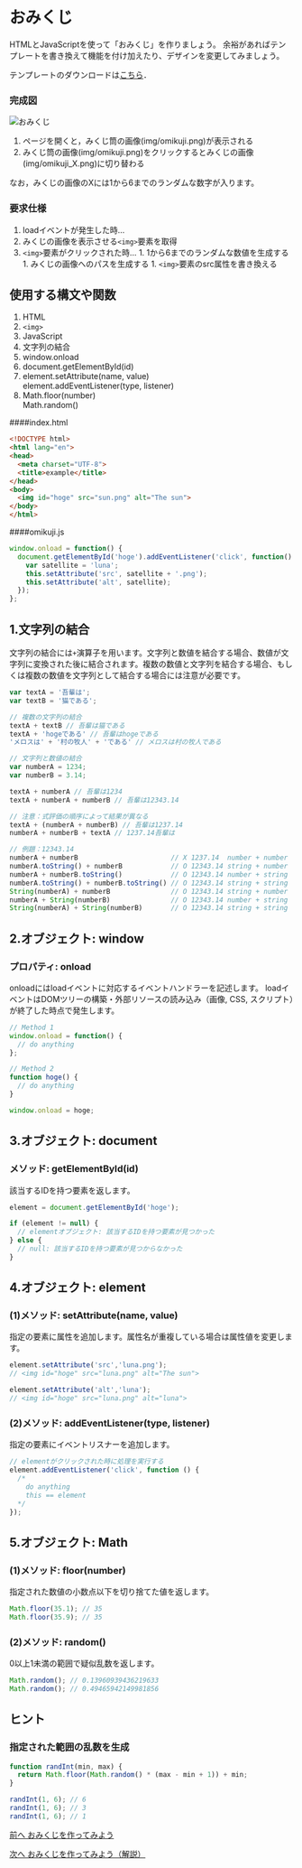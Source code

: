 # おみくじ
HTMLとJavaScriptを使って「おみくじ」を作りましょう。
余裕があればテンプレートを書き換えて機能を付け加えたり、デザインを変更してみましょう。

テンプレートのダウンロードは[こちら](template.zip "template.zip")．

### 完成図

![おみくじ](img/sample.gif)

1. ページを開くと，みくじ筒の画像(img/omikuji.png)が表示される
1. みくじ筒の画像(img/omikuji.png)をクリックするとみくじの画像(img/omikuji_X.png)に切り替わる

なお，みくじの画像のXには1から6までのランダムな数字が入ります。

### 要求仕様
1. loadイベントが発生した時…
  1. みくじの画像を表示させる`<img>`要素を取得
  1. `<img>`要素がクリックされた時…
    1. 1から6までのランダムな数値を生成する
    1. みくじの画像へのパスを生成する
    1. `<img>`要素のsrc属性を書き換える

## 使用する構文や関数
 1. HTML
  1. `<img>`
 1. JavaScript
  1. 文字列の結合
  1. window.onload
  1. document.getElementById(id)
  1. element.setAttribute(name, value)  
     element.addEventListener(type, listener)
  1. Math.floor(number)  
     Math.random()

####index.html
```html
<!DOCTYPE html>
<html lang="en">
<head>
  <meta charset="UTF-8">
  <title>example</title>
</head>
<body>
  <img id="hoge" src="sun.png" alt="The sun">
</body>
</html>
```

####omikuji.js
```javascript
window.onload = function() {
  document.getElementById('hoge').addEventListener('click', function() {
    var satellite = 'luna';
    this.setAttribute('src', satellite + '.png');
    this.setAttribute('alt', satellite);
  });
};
```

## 1.文字列の結合
文字列の結合には`+`演算子を用います。文字列と数値を結合する場合、数値が文字列に変換された後に結合されます。複数の数値と文字列を結合する場合、もしくは複数の数値を文字列として結合する場合には注意が必要です。
```javascript
var textA = '吾輩は';
var textB = '猫である';

// 複数の文字列の結合
textA + textB // 吾輩は猫である
textA + 'hogeである' // 吾輩はhogeである
'メロスは' + '村の牧人' + 'である' // メロスは村の牧人である

// 文字列と数値の結合
var numberA = 1234;
var numberB = 3.14;

textA + numberA // 吾輩は1234
textA + numberA + numberB // 吾輩は12343.14

// 注意：式評価の順序によって結果が異なる
textA + (numberA + numberB) // 吾輩は1237.14
numberA + numberB + textA // 1237.14吾輩は

// 例題：12343.14
numberA + numberB                       // X 1237.14  number + number
numberA.toString() + numberB            // O 12343.14 string + number
numberA + numberB.toString()            // O 12343.14 number + string
numberA.toString() + numberB.toString() // O 12343.14 string + string
String(numberA) + numberB               // O 12343.14 string + number
numberA + String(numberB)               // O 12343.14 number + string
String(numberA) + String(numberB)       // O 12343.14 string + string
```

## 2.オブジェクト: window
### プロパティ: onload
onloadにはloadイベントに対応するイベントハンドラーを記述します。
loadイベントはDOMツリーの構築・外部リソースの読み込み（画像, CSS, スクリプト）が終了した時点で発生します。

```javascript
// Method 1
window.onload = function() {
  // do anything
};

// Method 2
function hoge() {
  // do anything
}

window.onload = hoge;

```

## 3.オブジェクト: document
### メソッド: getElementById(id)
該当するIDを持つ要素を返します。

```javascript
element = document.getElementById('hoge');

if (element != null) {
  // elementオブジェクト: 該当するIDを持つ要素が見つかった
} else {
  // null: 該当するIDを持つ要素が見つからなかった
}
```

## 4.オブジェクト: element
### (1)メソッド: setAttribute(name, value)
指定の要素に属性を追加します。属性名が重複している場合は属性値を変更します。

```javascript
element.setAttribute('src','luna.png');
// <img id="hoge" src="luna.png" alt="The sun">

element.setAttribute('alt','luna');
// <img id="hoge" src="luna.png" alt="luna">
```

### (2)メソッド: addEventListener(type, listener)
指定の要素にイベントリスナーを追加します。

```javascript
// elementがクリックされた時に処理を実行する
element.addEventListener('click', function () {
  /*
    do anything
    this == element
  */
});
```

## 5.オブジェクト: Math
### (1)メソッド: floor(number)
指定された数値の小数点以下を切り捨てた値を返します。

```javascript
Math.floor(35.1); // 35
Math.floor(35.9); // 35
```

### (2)メソッド: random()
0以上1未満の範囲で疑似乱数を返します。

```javascript
Math.random(); // 0.13960939436219633
Math.random(); // 0.49465942149981856
```

## ヒント
### 指定された範囲の乱数を生成
```javascript
function randInt(min, max) {
  return Math.floor(Math.random() * (max - min + 1)) + min;
}

randInt(1, 6); // 6
randInt(1, 6); // 3
randInt(1, 6); // 1
```

[前へ おみくじを作ってみよう](../05/omikuji.md)

[次へ おみくじを作ってみよう（解説）](../05/omikuji_solution.md)
